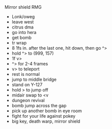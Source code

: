 Mirror shield RMG

* Lonk/oweg
* leave west
* citrus dma
* go into hera
* get bomb
* tr wrap
 * 8 1fs in. after the last one, hit down, then go ^>
 * hold ^> to (999, 157)
 * 1f v>
 * ^> for 2-4 frames
 * v> to teleport
 * rest is normal
* jump to middle bridge
 * stand on Y-127
 * hold > to jump off
 * midair swap to <v
* dungeon revival
* bomb jump across the gap
* pick up another bomb in eye room
* fight for your life against pokey
* big key, death warp, mirror shield
